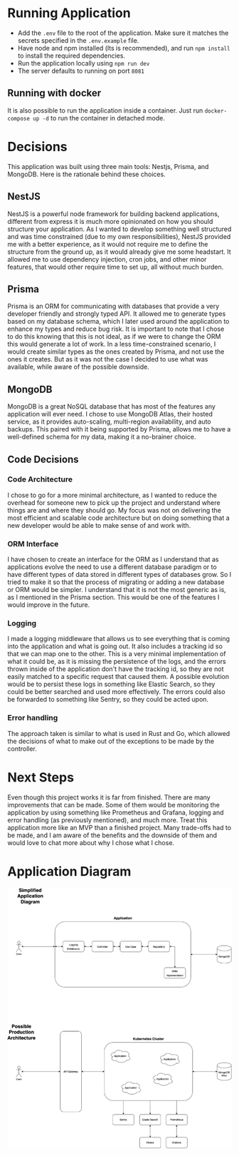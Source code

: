 # Running Application

- Add the `.env` file to the root of the application. Make sure it matches the secrets specified in the `.env.example` file.
- Have node and npm installed (lts is recommended), and run `npm install` to install the required dependencies.
- Run the application locally using `npm run dev`
- The server defaults to running on port `8081`

## Running with docker

It is also possible to run the application inside a container. Just run `docker-compose up -d` to run the container in detached mode.

# Decisions

This application was built using three main tools: Nestjs, Prisma, and MongoDB. Here is the rationale behind these choices.

## NestJS

NestJS is a powerful node framework for building backend applications, different from express it is much more opinionated on how you should structure your application. As I wanted to develop something well structured and was time constrained (due to my own responsibilities), NestJS provided me with a better experience, as it would not require me to define the structure from the ground up, as it would already give me some headstart. It allowed me to use dependency injection, cron jobs, and other minor features, that would other require time to set up, all without much burden.

## Prisma

Prisma is an ORM for communicating with databases that provide a very developer friendly and strongly typed API. It allowed me to generate types based on my database schema, which I later used around the application to enhance my types and reduce bug risk. It is important to note that I chose to do this knowing that this is not ideal, as if we were to change the ORM this would generate a lot of work. In a less time-constrained scenario, I would create similar types as the ones created by Prisma, and not use the ones it creates. But as it was not the case I decided to use what was available, while aware of the possible downside.

## MongoDB

MongoDB is a great NoSQL database that has most of the features any application will ever need. I chose to use MongoDB Atlas, their hosted service, as it provides auto-scaling, multi-region availability, and auto backups. This paired with it being supported by Prisma, allows me to have a well-defined schema for my data, making it a no-brainer choice.

## Code Decisions

### Code Architecture

I chose to go for a more minimal architecture, as I wanted to reduce the overhead for someone new to pick up the project and understand where things are and where they should go. My focus was not on delivering the most efficient and scalable code architecture but on doing something that a new developer would be able to make sense of and work with.

### ORM Interface

I have chosen to create an interface for the ORM as I understand that as applications evolve the need to use a different database paradigm or to have different types of data stored in different types of databases grow. So I tried to make it so that the process of migrating or adding a new database or ORM would be simpler. I understand that it is not the most generic as is, as I mentioned in the Prisma section. This would be one of the features I would improve in the future.

### Logging

I made a logging middleware that allows us to see everything that is coming into the application and what is going out. It also includes a tracking id so that we can map one to the other. This is a very minimal implementation of what it could be, as it is missing the persistence of the logs, and the errors thrown inside of the application don't have the tracking id, so they are not easily matched to a specific request that caused them. A possible evolution would be to persist these logs in something like Elastic Search, so they could be better searched and used more effectively. The errors could also be forwarded to something like Sentry, so they could be acted upon.

### Error handling

The approach taken is similar to what is used in Rust and Go, which allowed the decisions of what to make out of the exceptions to be made by the controller.

# Next Steps

Even though this project works it is far from finished. There are many improvements that can be made. Some of them would be monitoring the application by using something like Prometheus and Grafana, logging and error handling (as previously mentioned), and much more. Treat this application more like an MVP than a finished project. Many trade-offs had to be made, and I am aware of the benefits and the downside of them and would love to chat more about why I chose what I chose.

# Application Diagram

![Diagram](ubio-diagram.drawio.png)
